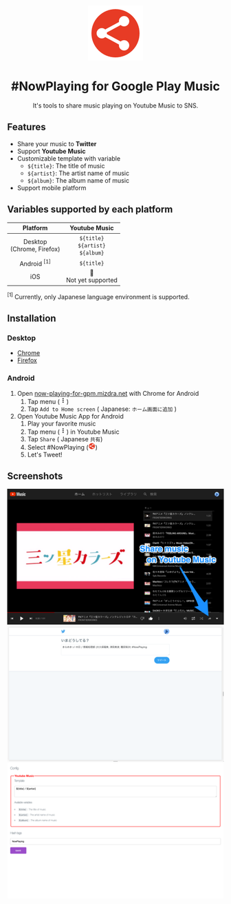 <div align="center">

<a href="https://now-playing-for-gpm.mizdra.net" title="#NowPlaying for Google Play Music" target="_blank" rel="noopener">
  <img alt="Logo"src=./src/common/img/logo-128.png?raw=true">
</a>


# #NowPlaying for Google Play Music

It's tools to share music playing on Youtube Music to SNS.

</div>


## Features
- Share your music to **Twitter**
- Support **Youtube Music**
- Customizable template with variable
  - <code>${title}</code>: The title of music
  - <code>${artist}</code>: The artist name of music
  - <code>${album}</code>: The album name of music
- Support mobile platform


## Variables supported by each platform

|            Platform            |                Youtube Music                |
| :----------------------------: | :-----------------------------------------: |
| Desktop <br> (Chrome, Firefox) | `${title}` <br> `${artist}` <br> `${album}` |
|     Android <sup>[1]</sup>     |                 `${title}`                  |
|              iOS               |         🚫  <br>  Not yet supported         |

<sup>[1]</sup> Currently, only Japanese language environment is supported.


## Installation

### Desktop
- [Chrome](https://chrome.google.com/webstore/detail/nowplaying-for-google-pla/nhpanomgefidcljmcmkbanhoomaglmlk)
- [Firefox](https://addons.mozilla.org/ja/firefox/addon/nowplaying-for-google-pla)

### Android

1. Open [now-playing-for-gpm.mizdra.net](https://now-playing-for-gpm.mizdra.net) with Chrome for Android
   1. Tap menu (<img src="./src/common/img/more_vert.svg" alt="Menu Icon" width="16" />)
   2. Tap <code>Add to Home screen</code> ( Japanese: <code>ホーム画面に追加</code> )
2. Open Youtube Music App for Android
   1. Play your favorite music
   2. Tap menu (<img src="./src/common/img/more_vert.svg" alt="Menu Icon" width="16" />) in Youtube Music
   3. Tap <code>Share</code> ( Japanese <code>共有</code>)
   4. Select #NowPlaying (<img src="./src/common/img/logo.svg" alt="#NowPlaying Icon" width="16" />)
   5. Let's Tweet!


## Screenshots

![Screenshot 4](./src/common/img/screenshot1.png?raw=true 'Screenshot 1')
![Screenshot 2](./src/common/img/screenshot2.png?raw=true 'Screenshot 2')
![Screenshot 3](./src/common/img/screenshot3.png?raw=true 'Screenshot 3')
